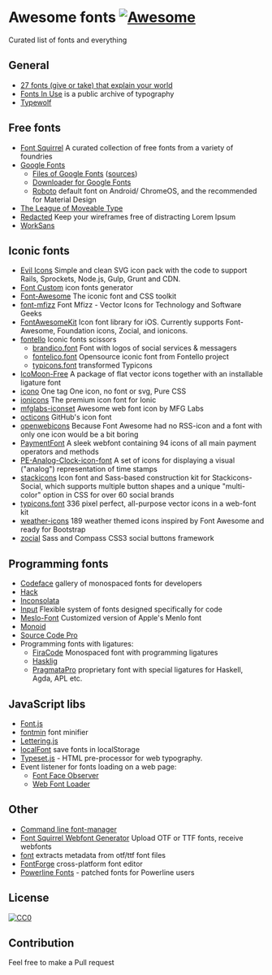 # Awesome fonts [![Awesome](https://cdn.rawgit.com/sindresorhus/awesome/d7305f38d29fed78fa85652e3a63e154dd8e8829/media/badge.svg)](https://github.com/sindresorhus/awesome)
Curated list of fonts and everything

## General
* [27 fonts (give or take) that explain your world](http://www.vox.com/2015/2/8/7475667/27-fonts-give-or-take-that-explain-your-world)
* [Fonts In Use](http://fontsinuse.com/) is a public archive of typography
* [Typewolf](http://www.typewolf.com/)

## Free fonts
* [Font Squirrel](http://www.fontsquirrel.com/) A curated collection of free fonts from a variety of foundries
* [Google Fonts](https://www.google.com/fonts)
  * [Files of Google Fonts](https://github.com/google/fonts) ([sources](https://github.com/googlefonts))
  * [Downloader for Google Fonts](https://github.com/qrpike/Web-Font-Load)
  * [Roboto](https://github.com/google/roboto) default font on Android/ ChromeOS, and the recommended for Material Design
* [The League of Moveable Type](https://www.theleagueofmoveabletype.com/junction)
* [Redacted](https://github.com/christiannaths/Redacted-Font) Keep your wireframes free of distracting Lorem Ipsum
* [WorkSans](https://github.com/weiweihuanghuang/Work-Sans)

## Iconic fonts
* [Evil Icons](http://evil-icons.io/) Simple and clean SVG icon pack with the code to support Rails, Sprockets, Node.js, Gulp, Grunt and CDN.
* [Font Custom](https://github.com/FontCustom/fontcustom) icon fonts generator
* [Font-Awesome](http://fontawesome.io) The iconic font and CSS toolkit
* [font-mfizz](https://github.com/fizzed/font-mfizz) Font Mfizz - Vector Icons for Technology and Software Geeks
* [FontAwesomeKit](https://github.com/PrideChung/FontAwesomeKit) Icon font library for iOS. Currently supports Font-Awesome, Foundation icons, Zocial, and ionicons.
* [fontello](http://fontello.com) Iconic fonts scissors
  * [brandico.font](http://fontello.github.io/brandico.font/demo.html) Font with logos of social services & messagers
  * [fontelico.font](http://fontello.github.com/fontelico.font/demo.html) Opensource iconic font from Fontello project 
  * [typicons.font](http://fontello.github.com/typicons.font/demo.html) transformed Typicons 
* [IcoMoon-Free](https://icomoon.io) A package of flat vector icons together with an installable ligature font
* [icono](http://git.io/icono) One tag One icon, no font or svg, Pure CSS 
* [ionicons](http://ionicons.com/) The premium icon font for Ionic 
* [mfglabs-iconset](http://mfglabs.github.com/mfglabs-iconset/) Awesome web font icon by MFG Labs
* [octicons](https://octicons.github.com/) GitHub's icon font 
* [openwebicons](http://pfefferle.github.io/openwebicons/) Because Font Awesome had no RSS-icon and a font with only one icon would be a bit boring
* [PaymentFont](http://paymentfont.io) A sleek webfont containing 94 icons of all main payment operators and methods 
* [PE-Analog-Clock-icon-font](https://github.com/jhogue/PE-Analog-Clock-icon-font) A set of icons for displaying a visual ("analog") representation of time stamps
* [stackicons](https://github.com/parkerbennett/stackicons) Icon font and Sass-based construction kit for Stackicons-Social, which supports multiple button shapes and a unique "multi-color" option in CSS for over 60 social brands
* [typicons.font](http://typicons.com) 336 pixel perfect, all-purpose vector icons in a web-font kit 
* [weather-icons](http://erikflowers.github.io/weather-icons/) 189 weather themed icons inspired by Font Awesome and ready for Bootstrap
* [zocial](https://github.com/adamstac/zocial) Sass and Compass CSS3 social buttons framework

## Programming fonts
* [Codeface](https://github.com/chrissimpkins/codeface) gallery of monospaced fonts for developers
* [Hack](https://github.com/chrissimpkins/Hack)
* [Inconsolata](http://levien.com/type/myfonts/inconsolata.html)
* [Input](http://input.fontbureau.com) Flexible system of fonts designed specifically for code
* [Meslo-Font](https://github.com/andreberg/Meslo-Font) Customized version of Apple's Menlo font
* [Monoid](https://github.com/larsenwork/monoid)
* [Source Code Pro](http://adobe-fonts.github.io/source-code-pro/)
* Programming fonts with ligatures:
  * [FiraCode](https://github.com/tonsky/FiraCode) Monospaced font with programming ligatures
  * [Hasklig](https://github.com/i-tu/Hasklig)
  * [PragmataPro](http://www.fsd.it/fonts/pragmatapro.htm) proprietary font with special ligatures for Haskell, Agda, APL etc.

## JavaScript libs
* [Font.js](http://pomax.nihongoresources.com/pages/Font.js/)
* [fontmin](https://github.com/ecomfe/fontmin) font minifier
* [Lettering.js](https://github.com/davatron5000/Lettering.js)
* [localFont](https://github.com/jaicab/localFont) save fonts in localStorage
* [Typeset.js](https://github.com/davidmerfield/typeset) - HTML pre-processor for web typography.
* Event listener for fonts loading on a web page:
  * [Font Face Observer](https://github.com/bramstein/fontfaceobserver) 
  * [Web Font Loader](https://github.com/typekit/webfontloader)
  
## Other
* [Command line font-manager](https://github.com/penman/font)
* [Font Squirrel Webfont Generator](http://www.fontsquirrel.com/tools/webfont-generator) Upload OTF or TTF fonts, receive webfonts
* [font](https://github.com/Benvie/font) extracts metadata from otf/ttf font files
* [FontForge](https://github.com/fontforge/fontforge) cross-platform font editor
* [Powerline Fonts](https://github.com/powerline/fonts) - patched fonts for Powerline users

## License

[![CC0](http://i.creativecommons.org/p/zero/1.0/88x31.png)](http://creativecommons.org/publicdomain/zero/1.0/)

## Contribution

Feel free to make a Pull request
